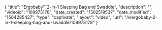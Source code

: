 {
    "title": "Ergobaby&trade; 2-in-1 Sleeping Bag and Swaddle",
    "description": "",
    "videoid": "109973178",
    "date_created": "1502519537",
    "date_modified": "1504285427",
    "type": "captivate",
    "layout": "video",
    "url": "\/v\/ergobaby-2-in-1-sleeping-bag-and-swaddle\/109973178"
}